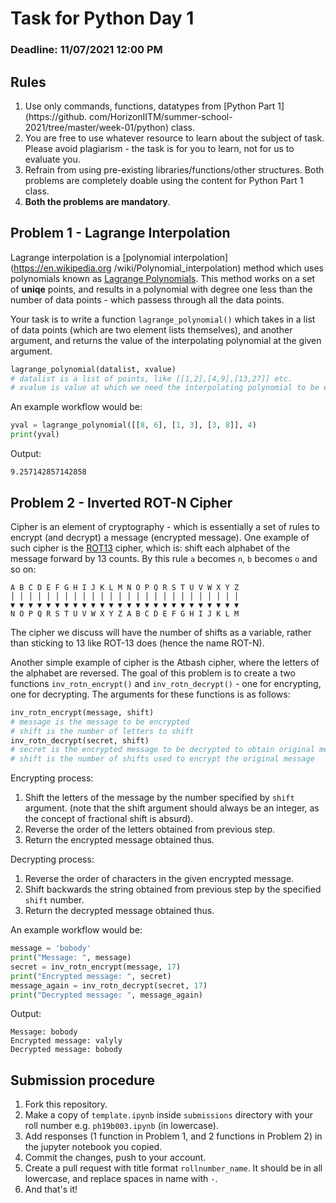 # Task for Python Day 1

### Deadline: 11/07/2021 12:00 PM

## Rules

1. Use only commands, functions, datatypes from [Python Part 1](https://github.
   com/HorizonIITM/summer-school-2021/tree/master/week-01/python) class.
2. You are free to use whatever resource to learn about the subject of task.
   Please avoid plagiarism - the task is for you to learn, not for us to evaluate
   you.
3. Refrain from using pre-existing libraries/functions/other structures. Both
   problems are completely doable using the content for Python Part 1 class.
4. **Both the problems are mandatory**.

## Problem 1 - Lagrange Interpolation

Lagrange interpolation is a [polynomial interpolation](https://en.wikipedia.org
/wiki/Polynomial_interpolation) method which uses polynomials known as [Lagrange
Polynomials](https://en.wikipedia.org/wiki/Lagrange_polynomial). This method
works on a set of **uniqe** points, and results in a polynomial with degree
one less than the number of data points - which passess through all the data
points.

Your task is to write a function `lagrange_polynomial()` which takes in a list
of data points (which are two element lists themselves), and another argument,
and returns the value of the interpolating polynomial at the given argument.

```python
lagrange_polynomial(datalist, xvalue)
# datalist is a list of points, like [[1,2],[4,9],[13,27]] etc.
# xvalue is value at which we need the interpolating polynomial to be evaluated.
```

An example workflow would be:

```python
yval = lagrange_polynomial([[8, 6], [1, 3], [3, 8]], 4)
print(yval)
```

Output:

```
9.257142857142858
```

## Problem 2 - Inverted ROT-N Cipher

Cipher is an element of cryptography - which is essentially a set of rules to
encrypt (and decrypt) a message (encrypted message). One example of such cipher
is the [ROT13](http://practicalcryptography.com/ciphers/classical-era/rot13/)
cipher, which is: shift each alphabet of the message forward by 13 counts. By
this rule `a` becomes `n`, `b` becomes `o` and so on:

```
A B C D E F G H I J K L M N O P Q R S T U V W X Y Z
│ │ │ │ │ │ │ │ │ │ │ │ │ │ │ │ │ │ │ │ │ │ │ │ │ │
▼ ▼ ▼ ▼ ▼ ▼ ▼ ▼ ▼ ▼ ▼ ▼ ▼ ▼ ▼ ▼ ▼ ▼ ▼ ▼ ▼ ▼ ▼ ▼ ▼ ▼
N O P Q R S T U V W X Y Z A B C D E F G H I J K L M
```

The cipher we discuss will have the number of shifts as a variable, rather than
sticking to 13 like ROT-13 does (hence the name ROT-N).

Another simple example of cipher is the Atbash cipher, where the letters of the
alphabet are reversed. The goal of this problem is to create a two functions
`inv_rotn_encrypt()` and `inv_rotn_decrypt()` - one for encrypting, one for
decrypting. The arguments for these functions is as follows:

```python
inv_rotn_encrypt(message, shift)
# message is the message to be encrypted
# shift is the number of letters to shift
inv_rotn_decrypt(secret, shift)
# secret is the encrypted message to be decrypted to obtain original message
# shift is the number of shifts used to encrypt the original message
```

Encrypting process:

1. Shift the letters of the message by the number specified by `shift` argument.
   (note that the shift argument should always be an integer, as the concept of
   fractional shift is absurd).
2. Reverse the order of the letters obtained from previous step.
3. Return the encrypted message obtained thus.

Decrypting process:

1. Reverse the order of characters in the given encrypted message.
2. Shift backwards the string obtained from previous step by the specified
   `shift` number.
3. Return the decrypted message obtained thus.

An example workflow would be:

```python
message = 'bobody'
print("Message: ", message)
secret = inv_rotn_encrypt(message, 17)
print("Encrypted message: ", secret)
message_again = inv_rotn_decrypt(secret, 17)
print("Decrypted message: ", message_again)
```

Output:

```
Message: bobody
Encrypted message: valyly
Decrypted message: bobody
```

## Submission procedure

1. Fork this repository.
2. Make a copy of `template.ipynb` inside `submissions` directory with your
   roll number e.g. `ph19b003.ipynb` (in lowercase).
3. Add responses (1 function in Problem 1, and 2 functions in Problem 2) in
   the jupyter notebook you copied.
4. Commit the changes, push to your account.
5. Create a pull request with title format `rollnumber_name`. It should be in
   all lowercase, and replace spaces in name with `-`.
6. And that's it!
